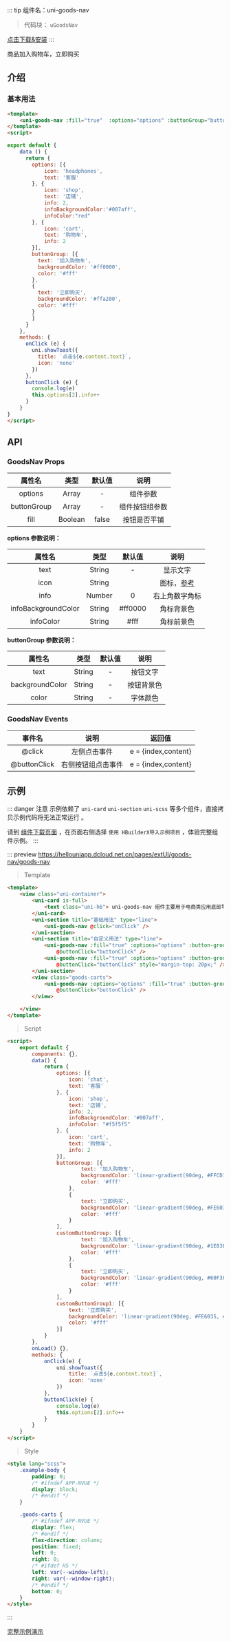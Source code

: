 ::: tip 组件名：uni-goods-nav
> 代码块： `uGoodsNav`

[点击下载&安装](https://ext.dcloud.net.cn/plugin?name=uni-goods-nav)
:::

商品加入购物车，立即购买

## 介绍
### 基本用法

```html
<template>
	<uni-goods-nav :fill="true"  :options="options" :buttonGroup="buttonGroup"  @click="onClick" @buttonClick="buttonClick" />
</template>
<script>

export default {
	data () {
	  return {
	    options: [{
			icon: 'headphones',
			text: '客服'
		}, {
			icon: 'shop',
			text: '店铺',
			info: 2,
			infoBackgroundColor:'#007aff',
			infoColor:"red"
		}, {
			icon: 'cart',
			text: '购物车',
			info: 2
		}],
	    buttonGroup: [{
	      text: '加入购物车',
	      backgroundColor: '#ff0000',
	      color: '#fff'
	    },
	    {
	      text: '立即购买',
	      backgroundColor: '#ffa200',
	      color: '#fff'
	    }
	    ]
	  }
	},
	methods: {
	  onClick (e) {
	    uni.showToast({
	      title: `点击${e.content.text}`,
	      icon: 'none'
	    })
	  },
	  buttonClick (e) {
	    console.log(e)
	    this.options[2].info++
	  }
	}
}
</script>
```

## API

### GoodsNav Props

|属性名		|类型	|默认值	|说明			|
|:-:		|:-:	|:-:	|:-:			|
|options	|Array	|-		|组件参数		|
|buttonGroup|Array	|-		|组件按钮组参数	|
|fill		|Boolean|false	|按钮是否平铺	|


**options 参数说明：**

|属性名				|类型	|默认值	|说明													|
|:-:				|:-:	|:-:	|:-:													|
|text				|String	|-		|显示文字												    |
|icon				|String	|		|图标，[参考](https://ext.dcloud.net.cn/plugin?id=28)	    |
|info				|Number	|0		|右上角数字角标											|
|infoBackgroundColor|String	|#ff0000|角标背景色												|
|infoColor			|String	|#fff	|角标前景色												|

**buttonGroup 参数说明：**

|属性名				|类型	|默认值	|说明		|
|:-:				|:-:	|:-:	|:-:		|
|text				|String	|-		|按钮文字		|
|backgroundColor	|String	|-		|按钮背景色	|
|color				|String	|-		|字体颜色		|

### GoodsNav Events

|事件名			|说明				|返回值				|
|:-:			|:-:				|:-:				|
|@click			|左侧点击事件			|e = {index,content}|
|@buttonClick	|右侧按钮组点击事件	|e = {index,content}|



## 示例
::: danger 注意
示例依赖了 `uni-card` `uni-section` `uni-scss` 等多个组件，直接拷贝示例代码将无法正常运行 。

请到 [组件下载页面](https://ext.dcloud.net.cn/plugin?name=uni-goods-nav) ，在页面右侧选择 `使用 HBuilderX导入示例项目` ，体验完整组件示例。
:::

::: preview https://hellouniapp.dcloud.net.cn/pages/extUI/goods-nav/goods-nav
> Template
``` html
<template>
	<view class="uni-container">
		<uni-card is-full>
			<text class="uni-h6"> uni-goods-nav 组件主要用于电商类应用底部导航，可自定义加入购物车，购买等操作</text>
		</uni-card>
		<uni-section title="基础用法" type="line">
			<uni-goods-nav @click="onClick" />
		</uni-section>
		<uni-section title="自定义用法" type="line">
			<uni-goods-nav :fill="true" :options="options" :button-group="customButtonGroup" @click="onClick"
				@buttonClick="buttonClick" />
			<uni-goods-nav :fill="true" :options="options" :button-group="customButtonGroup1" @click="onClick"
				@buttonClick="buttonClick" style="margin-top: 20px;" />
		</uni-section>
		<view class="goods-carts">
			<uni-goods-nav :options="options" :fill="true" :button-group="buttonGroup" @click="onClick"
				@buttonClick="buttonClick" />
		</view>

	</view>
</template>
``` 

> Script
``` html
<script>
	export default {
		components: {},
		data() {
			return {
				options: [{
					icon: 'chat',
					text: '客服'
				}, {
					icon: 'shop',
					text: '店铺',
					info: 2,
					infoBackgroundColor: '#007aff',
					infoColor: "#f5f5f5"
				}, {
					icon: 'cart',
					text: '购物车',
					info: 2
				}],
				buttonGroup: [{
						text: '加入购物车',
						backgroundColor: 'linear-gradient(90deg, #FFCD1E, #FF8A18)',
						color: '#fff'
					},
					{
						text: '立即购买',
						backgroundColor: 'linear-gradient(90deg, #FE6035, #EF1224)',
						color: '#fff'
					}
				],
				customButtonGroup: [{
						text: '加入购物车',
						backgroundColor: 'linear-gradient(90deg, #1E83FF, #0053B8)',
						color: '#fff'
					},
					{
						text: '立即购买',
						backgroundColor: 'linear-gradient(90deg, #60F3FF, #088FEB)',
						color: '#fff'
					}
				],
				customButtonGroup1: [{
					text: '立即购买',
					backgroundColor: 'linear-gradient(90deg, #FE6035, #EF1224)',
					color: '#fff'
				}]
			}
		},
		onLoad() {},
		methods: {
			onClick(e) {
				uni.showToast({
					title: `点击${e.content.text}`,
					icon: 'none'
				})
			},
			buttonClick(e) {
				console.log(e)
				this.options[2].info++
			}
		}
	}
</script>
``` 

> Style
``` html
<style lang="scss">
	.example-body {
		padding: 0;
		/* #ifndef APP-NVUE */
		display: block;
		/* #endif */
	}

	.goods-carts {
		/* #ifndef APP-NVUE */
		display: flex;
		/* #endif */
		flex-direction: column;
		position: fixed;
		left: 0;
		right: 0;
		/* #ifdef H5 */
		left: var(--window-left);
		right: var(--window-right);
		/* #endif */
		bottom: 0;
	}
</style>

```
:::

[完整示例演示](https://hellouniapp.dcloud.net.cn/pages/extUI/goods-nav/goods-nav)